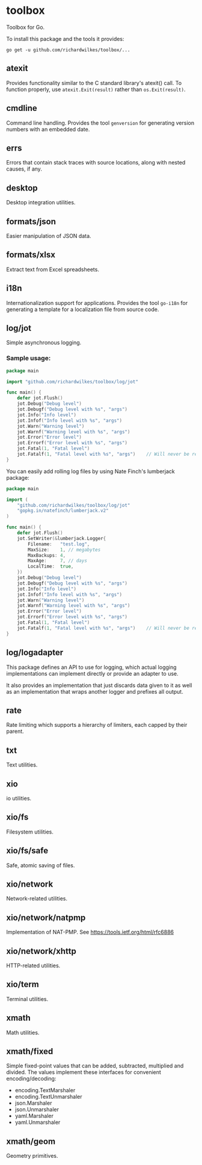# toolbox
Toolbox for Go.

To install this package and the tools it provides:
```
go get -u github.com/richardwilkes/toolbox/...
```

## atexit
Provides functionality similar to the C standard library's atexit() call. To
function properly, use `atexit.Exit(result)` rather than `os.Exit(result)`.

## cmdline
Command line handling. Provides the tool `genversion` for generating version
numbers with an embedded date.

## errs
Errors that contain stack traces with source locations, along with nested
causes, if any.

## desktop
Desktop integration utilities.

## formats/json
Easier manipulation of JSON data.

## formats/xlsx
Extract text from Excel spreadsheets.

## i18n
Internationalization support for applications. Provides the tool `go-i18n` for
generating a template for a localization file from source code.

## log/jot
Simple asynchronous logging.

### Sample usage:

```Go
package main

import "github.com/richardwilkes/toolbox/log/jot"

func main() {
    defer jot.Flush()
    jot.Debug("Debug level")
    jot.Debugf("Debug level with %s", "args")
    jot.Info("Info level")
    jot.Infof("Info level with %s", "args")
    jot.Warn("Warning level")
    jot.Warnf("Warning level with %s", "args")
    jot.Error("Error level")
    jot.Errorf("Error level with %s", "args")
    jot.Fatal(1, "Fatal level")
    jot.Fatalf(1, "Fatal level with %s", "args")    // Will never be reached due to previous line
}
```

You can easily add rolling log files by using Nate Finch's lumberjack package:

```Go
package main

import (
    "github.com/richardwilkes/toolbox/log/jot"
    "gopkg.in/natefinch/lumberjack.v2"
)

func main() {
    defer jot.Flush()
    jot.SetWriter(&lumberjack.Logger{
        Filename:   "test.log",
        MaxSize:    1, // megabytes
        MaxBackups: 4,
        MaxAge:     7, // days
        LocalTime:  true,
    })
    jot.Debug("Debug level")
    jot.Debugf("Debug level with %s", "args")
    jot.Info("Info level")
    jot.Infof("Info level with %s", "args")
    jot.Warn("Warning level")
    jot.Warnf("Warning level with %s", "args")
    jot.Error("Error level")
    jot.Errorf("Error level with %s", "args")
    jot.Fatal(1, "Fatal level")
    jot.Fatalf(1, "Fatal level with %s", "args")    // Will never be reached due to previous line
}
```

## log/logadapter
This package defines an API to use for logging, which actual logging
implementations can implement directly or provide an adapter to use.

It also provides an implementation that just discards data given to it as
well as an implementation that wraps another logger and prefixes all output.

## rate
Rate limiting which supports a hierarchy of limiters, each capped by their
parent.

## txt
Text utilities.

## xio
io utilities.

## xio/fs
Filesystem utilities.

## xio/fs/safe
Safe, atomic saving of files.

## xio/network
Network-related utilities.

## xio/network/natpmp
Implementation of NAT-PMP. See https://tools.ietf.org/html/rfc6886

## xio/network/xhttp
HTTP-related utilities.

## xio/term
Terminal utilities.

## xmath
Math utilities.

## xmath/fixed
Simple fixed-point values that can be added, subtracted, multiplied and
divided. The values implement these interfaces for convenient
encoding/decoding:

- encoding.TextMarshaler
- encoding.TextUnmarshaler
- json.Marshaler
- json.Unmarshaler
- yaml.Marshaler
- yaml.Unmarshaler

## xmath/geom
Geometry primitives.
